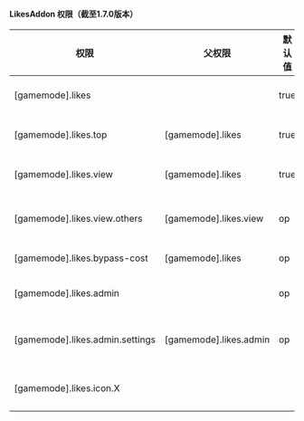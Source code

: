 #### LikesAddon 权限（截至1.7.0版本）

| 权限                              | 父权限                         | 默认值        | 描述                                                    |
|---------------------------------|-------------------------------|--------------|---------------------------------------------------------|
| [gamemode].likes                |                               | true         | 允许使用 `/[gamemode_user] likes` 命令                    |
| [gamemode].likes.top            | [gamemode].likes              | true         | 允许使用 `/[gamemode_user] likes top` 命令                |
| [gamemode].likes.view           | [gamemode].likes              | true         | 允许使用 `/[gamemode_user] likes view` 命令               |
| [gamemode].likes.view.others    | [gamemode].likes.view         | op           | 允许使用 `/[gamemode_user] likes view <player>` 命令       |
| [gamemode].likes.bypass-cost    | [gamemode].likes              | op           | 允许绕过点赞和点踩的支付                                  |
| [gamemode].likes.admin          |                               | op           | 允许使用 `/[gamemode_admin] likes` 命令                   |
| [gamemode].likes.admin.settings | [gamemode].likes.admin        | op           | 允许使用 `/[gamemode_admin] likes settings` 命令          |
| [gamemode].likes.icon.X         |                               |              | 允许为玩家设置自定义图标（X是材料）                        |